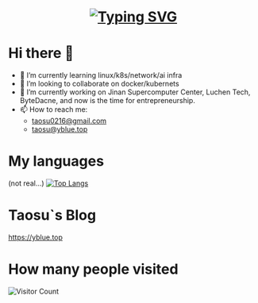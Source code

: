 <h1 align="center"><a href="https://git.io/typing-svg"><img src="https://readme-typing-svg.demolab.com?font=Fira+Code&pause=1000&random=false&width=435&lines=Daliy+Growing!!!;Welecome+to+my+profile;%E4%BB%8A%E5%A4%A9%E6%8E%A8%E4%BB%A3%E7%A0%81%E4%BA%86%E5%90%97" alt="Typing SVG" /></a>
</h1>

# Hi there 👋

<!--
**taosu0216/taosu0216** is a ✨ _special_ ✨ repository because its `README.md` (this file) appears on your GitHub profile.

Here are some ideas to get you started:


- 🌱 I’m currently learning ...
- 👯 I’m looking to collaborate on ...
- 🤔 I’m looking for help with ...
- 💬 Ask me about ...
- 📫 How to reach me: ...
- 😄 Pronouns: ...
- ⚡ Fun fact: ...
-->

- 🌱 I’m currently learning linux/k8s/network/ai infra
- 👯 I’m looking to collaborate on docker/kubernets
- 🔭 I’m currently working on Jinan Supercomputer Center, Luchen Tech, ByteDacne, and now is the time for entrepreneurship.
- 📫 How to reach me:
  -  taosu0216@gmail.com
  -  taosu@yblue.top
# My languages
(not real...)
[![Top Langs](https://github-readme-stats.vercel.app/api/top-langs/?username=taosu0216)](https://github.com/taosu0216/github-readme-stats)
# Taosu`s Blog
https://yblue.top
# How many people visited
![Visitor Count](https://profile-counter.glitch.me/taosu0216/count.svg)
